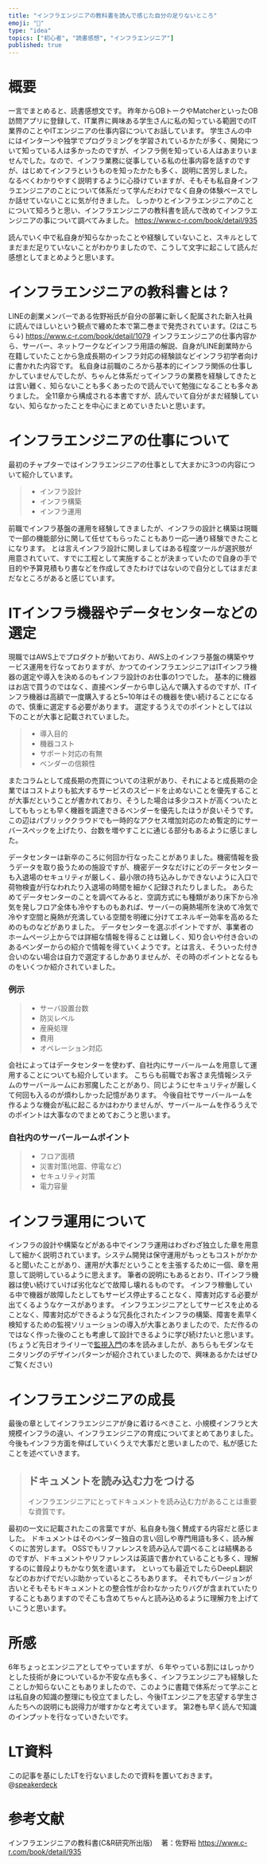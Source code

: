 ```yaml
---
title: "インフラエンジニアの教科書を読んで感じた自分の足りないところ"
emoji: "🐁"
type: "idea"
topics: ["初心者", "読書感想", "インフラエンジニア"]
published: true
---
```


# 概要
一言でまとめると、読書感想文です。
昨年からOBトークやMatcherといったOB訪問アプリに登録して、IT業界に興味ある学生さんに私の知っている範囲でのIT業界のことやITエンジニアの仕事内容についてお話しています。
学生さんの中にはインターンや独学でプログラミングを学習されているかたが多く、開発について知っている人は多かったのですが、インフラ側を知っている人はあまりいませんでした。なので、インフラ業務に従事している私の仕事内容を話すのですが、はじめてインフラというものを知ったかたも多く、説明に苦労しました。
なるべくわかりやすく説明するように心掛けていますが、そもそも私自身インフラエンジニアのことについて体系だって学んだわけでなく自身の体験ベースでしか話せていないことに気が付きました。
しっかりとインフラエンジニアのことについて知ろうと思い、インフラエンジニアの教科書を読んで改めてインフラエンジニアの事について調べてみました。
https://www.c-r.com/book/detail/935

読んでいく中で私自身が知らなかったことや経験していないこと、スキルとしてまだまだ足りていないことがわかりましたので、こうして文字に起こして読んだ感想としてまとめようと思います。
# インフラエンジニアの教科書とは？
LINEの創業メンバーである佐野裕氏が自分の部署に新しく配属された新入社員に読んでほしいという観点で纏めた本で第二巻まで発売されています。(2はこちら↓)
https://www.c-r.com/book/detail/1079
インフラエンジニアの仕事内容から、サーバー、ネットワークなどインフラ用語の解説、自身がLINE創業時から在籍していたことから急成長期のインフラ対応の経験談などインフラ初学者向けに書かれた内容です。
私自身は前職のころから基本的にインフラ関係の仕事しかしていませんでしたが、ちゃんと体系だってインフラの業務を経験してきたとは言い難く、知らないことも多くあったので読んでいて勉強になることも多々ありました。
全11章から構成される本書ですが、読んでいて自分がまだ経験していない、知らなかったことを中心にまとめていきたいと思います。

# インフラエンジニアの仕事について
最初のチャプターではインフラエンジニアの仕事として大まかに3つの内容について紹介しています。
> - インフラ設計
> - インフラ構築
> - インフラ運用

前職でインフラ基盤の運用を経験してきましたが、インフラの設計と構築は現職で一部の機能部分に関して任せてもらったこともあり一応一通り経験できたことになります。
とは言えインフラ設計に関しましてはある程度ツールが選択肢が用意されていて、すでに工程として実施することが決まっていたので自身の手で目的や予算見積もり書などを作成してきたわけではないので自分としてはまだまだなところがあると感じています。
# ITインフラ機器やデータセンターなどの選定
現職ではAWS上でプロダクトが動いており、AWS上のインフラ基盤の構築やサービス運用を行なっておりますが、かつてのインフラエンジニアはITインフラ機器の選定や導入を決めるのもインフラ設計のお仕事の1つでした。
基本的に機器はお店で買うのではなく、直接ベンダーから申し込んで購入するのですが、ITインフラ機器は高額で一度購入すると5~10年はその機器を使い続けることになるので、慎重に選定する必要があります。
選定するうえでのポイントとしては以下のことが大事と記載されていました。

> - 導入目的
> - 機器コスト
> - サポート対応の有無
> - ベンダーの信頼性

またコラムとして成長期の売買についての注釈があり、それによると成長期の企業ではコストよりも拡大するサービスのスピードを止めないことを優先することが大事だということが書かれており、そうした場合は多少コストが高くついたとしてももっとも早く機器を調達できるベンダーを優先したほうが良いそうです。
この辺はパブリッククラウドでも一時的なアクセス増加対応のため暫定的にサーバースペックを上げたり、台数を増やすことに通じる部分もあるように感じました。

データセンターは新卒のころに何回か行なったことがありました。機密情報を扱うデータを取り扱うための施設ですが、機密データなだけにどのデータセンターも入退場のセキュリティが厳しく、最小限の持ち込みしかできないように入口で荷物検査が行なわれたり入退場の時間を細かく記録されたりしました。
あらためてデータセンターのことを調べてみると、空調方式にも種類があり床下から冷気を発しフロア全体も冷やすものもあれば、サーバーの廃熱場所を決めて冷気で冷やす空間と廃熱が充満している空間を明確に分けてエネルギー効率を高めるためのものなどがありました。
データセンターを選ぶポイントですが、事業者のホームページ上からでは詳細な情報を得ることは難しく、知り合いや付き合いのあるベンダーからの紹介で情報を得ていくようです。とは言え、そういった付き合いのない場合は自力で選定するしかありませんが、その時のポイントとなるものをいくつか紹介されていました。
### 例示
> - サーバ設置台数
> - 防災レベル
> - 産廃処理
> - 費用
> - オペレーション対応

会社によってはデータセンターを使わず、自社内にサーバールームを用意して運用することについても紹介しています。
こちらも前職でお客さま先情報システムのサーバールームにお邪魔したことがあり、同じようにセキュリティが厳しくて何回も入るのが煩わしかった記憶があります。
今後自社でサーバールームを作るような機会が私に起こるかはわかりませんが、サーバールームを作るうえでのポイントは大事なのでまとめておこうと思います。
### 自社内のサーバールームポイント
> - フロア面積
> - 災害対策(地震、停電など)
> - セキュリティ対策
> - 電力容量

# インフラ運用について
インフラの設計や構築などがある中でインフラ運用はわざわざ独立した章を用意して細かく説明されています。システム開発は保守運用がもっともコストがかかると聞いたことがあり、運用が大事だということを主張するために一個、章を用意して説明しているように思えます。
筆者の説明にもあるとおり、ITインフラ機器は使い続けていけば劣化などで故障し壊れるものです。
インフラ稼働している中で機器が故障したとしてもサービス停止することなく、障害対応する必要が出てくるようなケースがあります。
インフラエンジニアとしてサービスを止めることなく、障害対応ができるような冗長化されたインフラの構築、障害を素早く検知するための監視ソリューションの導入が大事とありましたので、ただ作るのではなく作った後のことも考慮して設計できるように学び続けたいと思います。(ちょうど先日オライリーで[監視入門](https://www.oreilly.co.jp/books/9784873118642/)の本を読みましたが、あちらもモダンなモニタリングのデザインパターンが紹介されていましたので、興味あるかたはぜひご覧ください)
# インフラエンジニアの成長
最後の章としてインフラエンジニアが身に着けるべきこと、小規模インフラと大規模インフラの違い、インフラエンジニアの育成についてまとめてありました。
今後もインフラ方面を伸ばしていくうえで大事だと思いましたので、私が感じたことを述べていきます。
> ## ドキュメントを読み込む力をつける
> インフラエンジニアにとってドキュメントを読み込む力があることは重要な資質です。

最初の一文に記載されたこの言葉ですが、私自身も強く賛成する内容だと感じました。
ドキュメントはそのベンダー独自の言い回しや専門用語も多く、読み解くのに苦労します。
OSSでもリファレンスを読み込んで調べることは結構あるのですが、ドキュメントやリファレンスは英語で書かれていることも多く、理解するのに普段よりもかなり気を遣います。
といっても最近でしたらDeepL翻訳などのおかげでだいぶ助かっているところもあります。
それでもバージョンが古いとそもそもドキュメントとの整合性が合わなかったりバグが含まれていたりすることもありますのでそこも含めてちゃんと読み込めるように理解力を上げていこうと思います。

# 所感
6年ちょっとエンジニアとしてやっていますが、６年やっている割にはしっかりとした技術が身についているか不安な点も多く、インフラエンジニアも経験したことしか知らないこともありましたので、このように書籍で体系だって学ぶことは私自身の知識の整理にも役立てましたし、今後ITエンジニアを志望する学生さんたちへの説明にも説得力が増すかなと考えています。
第2巻も早く読んで知識のインプットを行なっていきたいです。

 # LT資料
 この記事を基にしたLTを行ないましたので資料を置いておきます。
 @[speakerdeck](10e62e77b88d4f6689c7a9a06abb0fe1)

# 参考文献
インフラエンジニアの教科書(C&R研究所出版)
　著：佐野裕
 https://www.c-r.com/book/detail/935
